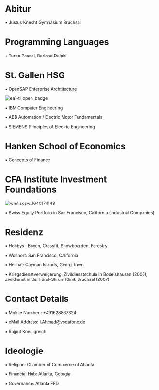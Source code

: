 # Abitur

▪︎ Justus Knecht Gymnasium Bruchsal 

# Programming Languages

▪︎ Turbo Pascal, Borland Delphi

# St. Gallen HSG

▪︎ OpenSAP Enterprise Archtitecture

![ea1-tl_open_badge](https://user-images.githubusercontent.com/95079463/151658291-bc2de3cf-efd4-4f38-bf4a-dde187391570.png)

▪︎ IBM Computer Engineering

▪︎ ABB Automation / Electric Motor Fundamentals

▪︎ SIEMENS Principles of Electric Engineering

# Hanken School of Economics

▪︎ Concepts of Finance

# CFA Institute Investment Foundations 

![wm1isosw_1640174148](https://user-images.githubusercontent.com/95079463/151157248-4fa7d6fe-7dc8-4cd3-a9e1-3263252d3028.png)

▪︎ Swiss Equity Portfolio in San Francisco,  California (Industrial Companies)

# Residenz 

▪︎ Hobbys : Boxen, Crossfit, Snowboarden, Forestry 

▪︎ Wohnort: San Francisco, California

▪︎ Heimat: Cayman Islands, Georg Town 

▪︎ Kriegsdienstverweigerung, Zivildienstschule in Bodelshausen (2006), Zivildienst in der Fürst-Stirum Klinik Bruchsal (2007)

# Contact Details 

▪︎ Mobile Number : +491628867324

▪︎ eMail Address: I.Ahmad@vodafone.de 

▪︎ Rajput Koenigreich 

# Ideologie

▪︎ Religion: Chamber of Commerce of Atlanta 

▪︎ Financial Hub: Atlanta, Georgia

▪︎ Governance: Atlanta FED
